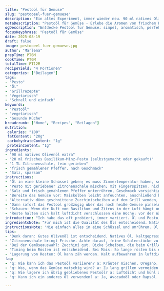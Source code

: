 ```yaml
---
title: "Pestoöl für Gemüse"
slug: "pestooeel-fuer-gemuese"
description: "Ein altes Experiment, immer wieder neu. 90 ml natives Olivenöl ersetzen 125 für weniger Fett; statt Pesto aus der Dose lieber frisch oder eine Mischung aus Basilikum und Minze, bringt Aroma. Knoblauchöl als Alternative gibt eine rauchige Note. Statt Mais: gerillte Zucchini oder neue Kartoffeln funktionieren auch gut. Ein bisschen Zitronenschale reibt sich überraschend gut unter. Temperaturen und Zeit passen sich an, wenn die Haut leicht glänzt oder das Gemüse weich gefühlt wird."
metaDescription: "Pestoöl für Gemüse - Erlebe die Aromen von frischem Pestoöl auf gerilltem Gemüse. Ein Rezept für alle Kochbegeisterten."
ogDescription: "Entdecke Pestoöl für Gemüse: simpel, aromatisch, perfekt für Grillabende. Hol dir den mediterranen Geschmack nach Hause."
focusKeyphrase: "Pestoöl für Gemüse"
date: 2025-08-19
draft: false
image: pestooeel-fuer-gemuese.jpg
author: "Marlena"
prepTime: PT6M
cookTime: PT6M
totalTime: PT12M
recipeYield: "4 Portionen"
categories: ["Beilagen"]
tags:
- "Pesto"
- "Öl"
- "Grillrezepte"
- "Vegetarisch"
- "Schnell und einfach"
keywords:
- "Pestoöl"
- "vegetarisch"
- "Gesunde Küche"
breadcrumb: ["Home", "Recipes", "Beilagen"]
nutrition: 
 calories: "180"
 fatContent: "20g"
 carbohydrateContent: "1g"
 proteinContent: "1g"
ingredients:
- "90 ml natives Olivenöl extra"
- "20 ml frisches Basilikum-Minz-Pesto (selbstgemacht oder gekauft)"
- "1 TL Zitronenschale, fein gerieben"
- "frisch gemahlener Pfeffer, nach Geschmack"
- "Salz, sparsam"
instructions:
- "Öl in eine kleine Schüssel geben; es muss Zimmertemperatur haben, sonst verbindet sich Pesto schlecht."
- "Pesto mit geriebener Zitronenschale mischen; mit Fingerspitzen, nicht mit Löffel, so bleibt mehr Aroma drin."
- "Salz und frisch gemahlenen Pfeffer unterrühren, Geschmack vorsichtig aufbauen, nicht zu scharf."
- "Bereite das Gemüse vor: Maiskolben leicht anfeuchten, anschließend bei mittlerer Hitze rösten, bis die Körner anfangen, glänzend zu werden und leicht platzen."
- "Alternativ dünn geschnittene Zucchinischeiben auf dem Grill wenden, bis sie hellbraune Grillstreifen zeigen und weich, aber nicht matschig sind."
- "Dann sofort das Pestoöl großzügig über das noch heiße Gemüse pinseln; Achtung, zu früh wird’s fettig, zu spät zieht es nicht ein."
- "Schauen: Wenn der Duft von Basilikum und Zitrus in der Luft hängt und sich ein leichter Glanz auf dem Essen verteilt, fertig."
- "Reste halten sich kalt luftdicht verschlossen eine Woche; vor der nächsten Portion kurz auf Zimmertemperatur bringen und umrühren."
introduction: "Ich habe das oft probiert, immer variiert. Öl und Pesto, klingt simpel, aber dort steckt mehr drin. Nicht nur Mengen, die Balance entscheidet. Ein gutes Öl liefert diese samtige Textur, die das frische Aroma ins Gemüse trägt, ohne es zu ertränken. Bei Mais ist mir aufgefallen, dass zu viel Öl die Hülsen schwer macht; besser sparsam und eher mehrfach nachpinseln. Basilikum alleine manchmal zu dominant, deshalb Minze für Frische reingeworfen – überraschend fein. Und ja, Zitronenschale gibt den kleinen Kick, den du merkst, wenn du schon fast satt bist. Wichtig: Hitze und Timing, nie einfach blind. Wenn die Körner leicht aufspringen, dann ist der Moment für das Öl – sonst trägst du es nur oben drauf."
ingredientsNote: "Für mich ist die Qualität des Öls entscheidend. Natives Olivenöl extra, frisch, am besten kaltgepresst. Manchmal ersetzt durch Avocadoöl, wenn es milder sein soll. Pesto kaufe ich selten, mache meist eine frische Mischung aus Basilikum, einem Hauch Minze sowie Pinienkernen, Parmesan weglassen für veganen Touch. Zitronenschale zerreibt man hauchfein, niemals weiße Haut mitnehmen, bitter wird’s sonst. Salz lieber erst am Schluss, um keine Wasserbindung zu zerstören, Pfeffer frisch gemahlen bringt die Öle zum Leben. Unbedingt experimentieren mit Kräutern, im Winter Thymian oder Oregano, alles verändert Aroma und Textur. Wichtig: Alles sollte Zimmertemperatur haben, damit es sich gut verbindet; kaltes Öl lässt Pesto klumpen."
instructionsNote: "Nie einfach alles in eine Schüssel und umrühren. Öl braucht Wärme, damit Pesto die Aromen freigibt, aber nicht zu heiß für Vitamine. Ich beginne mit dem Öl, dann Pesto hinzugeben und von Hand (Finger, nicht Löffel) sanft einarbeiten. So bleiben ätherische Öle erhalten, nicht durch mechanische Überhitzung zerstört. Gemüse auf mittlerer Hitze grillen oder rösten, nicht zu lang – auf Knacken der Körner achten, beim Mais hörst du es deutlich. Wer keinen Grill hat, erzielt ähnliches Resultat im Ofen unter Grillfunktion bei 220 Grad, bis die Oberfläche leichte Bräunung zeigt. Öl erst auf das heiße Gemüse geben, damit es langsam zieht – vor dem Servieren nochmal umrühren, um gleichmäßige Verteilung sicherzustellen. Denken Sie an Reste: Kalt wird das Öl zäh, wieder vorsichtig erwärmen, damit es geschmeidig wird."
tips:
- "Denk daran: Gutes Olivenöl ist entscheidend. Natives Öl, kaltgepresst. Qualität hat Einfluss auf Geschmack. Sparsam einsetzen, nicht ertränken. Wenn Öl zu kalt, zieht Pesto nicht gut ein. Wärme ist wichtig."
- "Zitronenschale bringt Frische. Achte darauf, feine Schalenstücke zu nutzen. Vermeide die weiße Haut, die ist bitter. Zitronen frisch reiben, Aroma fast explosiv. Hauch dazu geben, ist viel besser im Vergleich zu fertigem Pesto."
- "Bei der Gemüseauswahl: Zucchini gut. Dicke Scheiben, die beim Grillen knusprig werden. Wenn du keinen Grill hast, Ofen auf 220 Grad vorheizen. Grillfunktion verwenden. Achte auf Bräunung, die ist wichtig."
- "Timing beim Rösten ist entscheidend. Bei Mais: So lange rösten bis die Körner quietschen. Zucchini sollten hellbraune Streifen zeigen. Sofort nach dem Grillen mit Pestoöl benetzen. Aroma entfaltet sich, wenn es heiß ist."
- "Lagerung von Resten: Öl kann zäh werden. Kalt aufbewahren in luftdichter Dose. Vor Gebrauch auf Zimmertemperatur bringen. Auf keinen Fall direkt in den Kühlschrank, die Konsistenz leidet."
faq:
- "q: Wie kann ich das Pestoöl variieren? a: Kräuter mischen. Oregano, Thymian hinzufügen. Alle geben unterschiedliche Geschmäcker. Pinienkerne weglassen für eine einfache Variante, aber die Nüsse sind oft ein guter Geschmacksträger."
- "q: Was, wenn das Gemüse matschig wird? a: Zu lang grillen vermeiden. Gemüse soll knackig sein, daher ständig wenden. Bei Zucchini: die Dicke anpassen. Dünnere Scheiben brauchen kürzere Garzeit, genau darauf achten."
- "q: Wie lagere ich übrig gebliebenes Pestoöl? a: Luftdicht und kühl aufbewahren. Null Licht, das schadet den Aromen. Einfach aufwärmen, nicht zu heiß - langsam erwärmen für beste Ergebnisse."
- "q: Kann ich ein anderes Öl verwenden? a: Ja, Avocadoöl oder Rapsöl. Aber achte auf den Geschmack. Olivenöl ist intensiver. Je nach Gericht die Ölsorte passend wählen. Milder wird oft in Kombination genutzt."

---
```

